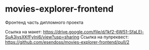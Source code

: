 # movies-explorer-frontend
Фронтенд часть дипломного проекта

Ссылка на макет: https://drive.google.com/file/d/1kf2-6W51-SfaLEl-SuA3iysXKfFyIni6/view?usp=sharing
Ссылка на пулреквест: https://github.com/esendoss/movies-explorer-frontend/pull/2